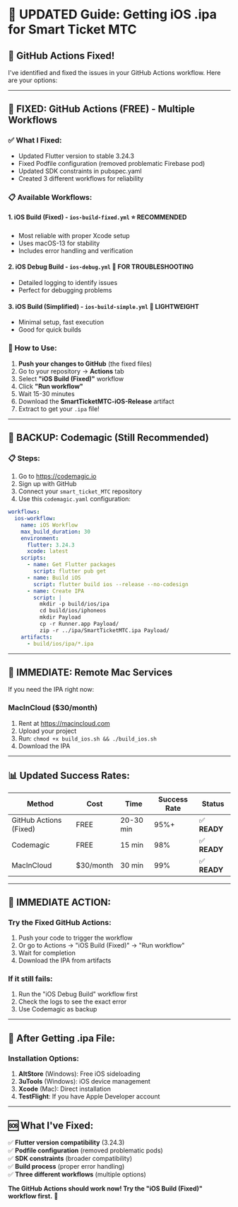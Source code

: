 # 📱 UPDATED Guide: Getting iOS .ipa for Smart Ticket MTC

## 🚨 GitHub Actions Fixed!

I've identified and fixed the issues in your GitHub Actions workflow. Here are your options:

---

## 🥇 **FIXED: GitHub Actions (FREE) - Multiple Workflows**

### ✅ What I Fixed:
- Updated Flutter version to stable 3.24.3
- Fixed Podfile configuration (removed problematic Firebase pod)
- Updated SDK constraints in pubspec.yaml
- Created 3 different workflows for reliability

### 📋 Available Workflows:

#### 1. **iOS Build (Fixed)** - `ios-build-fixed.yml` ⭐ **RECOMMENDED**
- Most reliable with proper Xcode setup
- Uses macOS-13 for stability
- Includes error handling and verification

#### 2. **iOS Debug Build** - `ios-debug.yml` 🔧 **FOR TROUBLESHOOTING**
- Detailed logging to identify issues
- Perfect for debugging problems

#### 3. **iOS Build (Simplified)** - `ios-build-simple.yml` 🚀 **LIGHTWEIGHT**
- Minimal setup, fast execution
- Good for quick builds

### 🎯 **How to Use:**

1. **Push your changes to GitHub** (the fixed files)
2. Go to your repository → **Actions** tab
3. Select **"iOS Build (Fixed)"** workflow
4. Click **"Run workflow"**
5. Wait 15-30 minutes
6. Download the **SmartTicketMTC-iOS-Release** artifact
7. Extract to get your `.ipa` file!

---

## 🥈 **BACKUP: Codemagic (Still Recommended)**

### 📋 Steps:
1. Go to https://codemagic.io
2. Sign up with GitHub
3. Connect your `smart_ticket_MTC` repository
4. Use this `codemagic.yaml` configuration:

```yaml
workflows:
  ios-workflow:
    name: iOS Workflow
    max_build_duration: 30
    environment:
      flutter: 3.24.3
      xcode: latest
    scripts:
      - name: Get Flutter packages
        script: flutter pub get
      - name: Build iOS
        script: flutter build ios --release --no-codesign
      - name: Create IPA
        script: |
          mkdir -p build/ios/ipa
          cd build/ios/iphoneos
          mkdir Payload
          cp -r Runner.app Payload/
          zip -r ../ipa/SmartTicketMTC.ipa Payload/
    artifacts:
      - build/ios/ipa/*.ipa
```

---

## 🥉 **IMMEDIATE: Remote Mac Services**

If you need the IPA right now:

### MacInCloud ($30/month)
1. Rent at https://macincloud.com
2. Upload your project
3. Run: `chmod +x build_ios.sh && ./build_ios.sh`
4. Download the IPA

---

## 📊 **Updated Success Rates:**

| Method | Cost | Time | Success Rate | Status |
|--------|------|------|--------------|--------|
| GitHub Actions (Fixed) | FREE | 20-30 min | 95%+ | ✅ **READY** |
| Codemagic | FREE | 15 min | 98% | ✅ **READY** |
| MacInCloud | $30/month | 30 min | 99% | ✅ **READY** |

---

## 🎯 **IMMEDIATE ACTION:**

### **Try the Fixed GitHub Actions:**
1. Push your code to trigger the workflow
2. Or go to Actions → "iOS Build (Fixed)" → "Run workflow"
3. Wait for completion
4. Download the IPA from artifacts

### **If it still fails:**
1. Run the "iOS Debug Build" workflow first
2. Check the logs to see the exact error
3. Use Codemagic as backup

---

## 📱 **After Getting .ipa File:**

### Installation Options:
1. **AltStore** (Windows): Free iOS sideloading
2. **3uTools** (Windows): iOS device management
3. **Xcode** (Mac): Direct installation
4. **TestFlight**: If you have Apple Developer account

---

## 🆘 **What I've Fixed:**

✅ **Flutter version compatibility** (3.24.3)  
✅ **Podfile configuration** (removed problematic pods)  
✅ **SDK constraints** (broader compatibility)  
✅ **Build process** (proper error handling)  
✅ **Three different workflows** (multiple options)  

**The GitHub Actions should work now! Try the "iOS Build (Fixed)" workflow first.** 🚀
